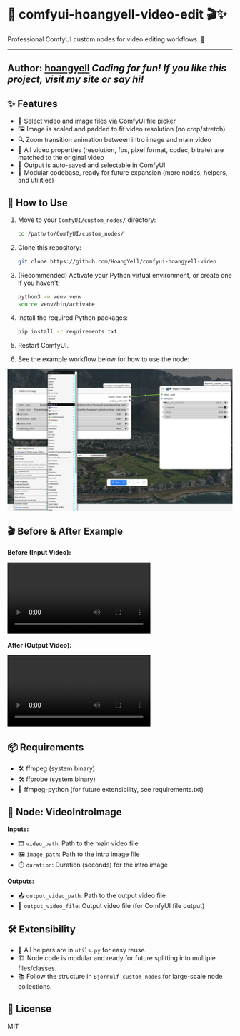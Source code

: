 # 🦙 comfyui-hoangyell-video-edit 🎬✨

Professional ComfyUI custom nodes for video editing workflows. 🚀

---

**Author:** [hoangyell](http://hoangyell.com/)
*Coding for fun! If you like this project, visit my site or say hi!*
-----------------------------------------------------------------------------------

## ✨ Features

- 📂 Select video and image files via ComfyUI file picker
- 🖼️ Image is scaled and padded to fit video resolution (no crop/stretch)
- 🔍 Zoom transition animation between intro image and main video
- 🎥 All video properties (resolution, fps, pixel format, codec, bitrate) are matched to the original video
- 💾 Output is auto-saved and selectable in ComfyUI
- 🧩 Modular codebase, ready for future expansion (more nodes, helpers, and utilities)


## 🚦 How to Use

1. Move to your `ComfyUI/custom_nodes/` directory:
   ```bash
   cd /path/to/ComfyUI/custom_nodes/
   ```
2. Clone this repository:
   ```bash
   git clone https://github.com/HoangYell/comfyui-hoangyell-video
   ```

3. (Recommended) Activate your Python virtual environment, or create one if you haven't:
   ```bash
   python3 -m venv venv
   source venv/bin/activate
   ```
4. Install the required Python packages:
   ```bash
   pip install -r requirements.txt
   ```
5. Restart ComfyUI.

6. See the example workflow below for how to use the node:

<p align="center">
  <img src="input/workflow.png" alt="How to use the VideoIntroImage node" width="600"/>
</p>

## 🎬 Before & After Example

**Before (Input Video):**

<video src="input/goat.mp4" controls width="320"></video>

**After (Output Video):**

<video src="input/this_is_output.mp4" controls width="320"></video>

## 📦 Requirements

- 🛠️ ffmpeg (system binary)
- 🛠️ ffprobe (system binary)
- 🐍 ffmpeg-python (for future extensibility, see requirements.txt)

## 🧩 Node: VideoIntroImage

**Inputs:**

- 🎞️ `video_path`: Path to the main video file
- 🖼️ `image_path`: Path to the intro image file
- ⏱️ `duration`: Duration (seconds) for the intro image

**Outputs:**

- 📤 `output_video_path`: Path to the output video file
- 📁 `output_video_file`: Output video file (for ComfyUI file output)

## 🛠️ Extensibility

- 🧰 All helpers are in `utils.py` for easy reuse.
- 🏗️ Node code is modular and ready for future splitting into multiple files/classes.
- 📚 Follow the structure in `Bjornulf_custom_nodes` for large-scale node collections.

## 📄 License

MIT
